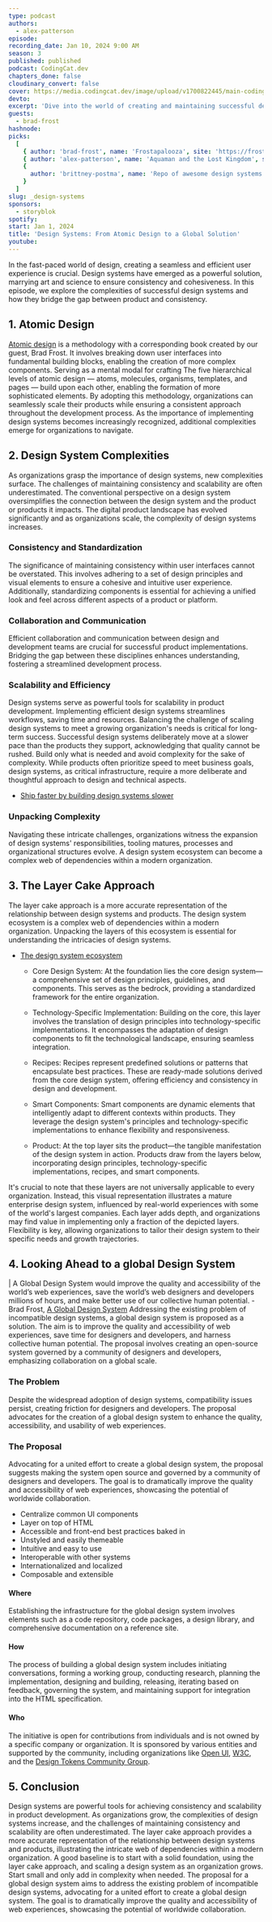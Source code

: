 ```yaml
---
type: podcast
authors:
  - alex-patterson
episode:
recording_date: Jan 10, 2024 9:00 AM
season: 3
published: published
podcast: CodingCat.dev
chapters_done: false
cloudinary_convert: false
cover: https://media.codingcat.dev/image/upload/v1700822445/main-codingcatdev-photo/3_design-harmony.png
devto:
excerpt: 'Dive into the world of creating and maintaining successful design systems, unpack the layer cake approach, and explore the potential future of a global design system.'
guests:
  - brad-frost
hashnode:
picks:
  [
    { author: 'brad-frost', name: 'Frostapalooza', site: 'https://frostapalooza.bradfrost.com/' },
    { author: 'alex-patterson', name: 'Aquaman and the Lost Kingdom', site: 'https://www.imdb.com/title/tt9663764/' },
    {
      author: 'brittney-postma', name: 'Repo of awesome design systems', site: 'https://github.com/alexpate/awesome-design-systems'
    }
  ]
slug: _design-systems
sponsors:
  - storyblok
spotify:
start: Jan 1, 2024
title: 'Design Systems: From Atomic Design to a Global Solution'
youtube:
---
```


In the fast-paced world of design, creating a seamless and efficient user experience is crucial. Design systems have emerged as a powerful solution, marrying art and science to ensure consistency and cohesiveness. In this episode, we explore the complexities of successful design systems and how they bridge the gap between product and consistency.

## 1. Atomic Design

[Atomic design](https://atomicdesign.bradfrost.com/chapter-2/) is a methodology with a corresponding book created by our guest, Brad Frost. It involves breaking down user interfaces into fundamental building blocks, enabling the creation of more complex components. Serving as a mental modal for crafting The five hierarchical levels of atomic design — atoms, molecules, organisms, templates, and pages — build upon each other, enabling the formation of more sophisticated elements. By adopting this methodology, organizations can seamlessly scale their products while ensuring a consistent approach throughout the development process. As the importance of implementing design systems becomes increasingly recognized, additional complexities emerge for organizations to navigate.

## 2. Design System Complexities

As organizations grasp the importance of design systems, new complexities surface. The challenges of maintaining consistency and scalability are often underestimated. The conventional perspective on a design system oversimplifies the connection between the design system and the product or products it impacts.  The digital product landscape has evolved significantly and as organizations scale, the complexity of design systems increases.

### Consistency and Standardization

The significance of maintaining consistency within user interfaces cannot be overstated. This involves adhering to a set of design principles and visual elements to ensure a cohesive and intuitive user experience. Additionally, standardizing components is essential for achieving a unified look and feel across different aspects of a product or platform.

### Collaboration and Communication

Efficient collaboration and communication between design and development teams are crucial for successful product implementations. Bridging the gap between these disciplines enhances understanding, fostering a streamlined development process.

### Scalability and Efficiency

Design systems serve as powerful tools for scalability in product development.  Implementing efficient design systems streamlines workflows, saving time and resources. Balancing the challenge of scaling design systems to meet a growing organization's needs is critical for long-term success. Successful design systems deliberately move at a slower pace than the products they support, acknowledging that quality cannot be rushed. Build only what is needed and avoid complexity for the sake of complexity. While products often prioritize speed to meet business goals, design systems, as critical infrastructure, require a more deliberate and thoughtful approach to design and technical aspects. 

  - [Ship faster by building design systems slower](https://bigmedium.com/ideas/design-system-pace-layers-slow-fast.html)

### Unpacking Complexity

Navigating these intricate challenges, organizations witness the expansion of design systems' responsibilities, tooling matures, processes and organizational structures evolve. A design system ecosystem can become a complex web of dependencies within a modern organization. 

## 3. The Layer Cake Approach

The layer cake approach is a more accurate representation of the relationship between design systems and products. The design system ecosystem is a complex web of dependencies within a modern organization. Unpacking the layers of this ecosystem is essential for understanding the intricacies of design systems.

  - [The design system ecosystem](https://bigmedium.com/ideas/design-system-ecosystem.html)

    - Core Design System:
    At the foundation lies the core design system—a comprehensive set of design principles, guidelines, and components. This serves as the bedrock, providing a standardized framework for the entire organization.

    - Technology-Specific Implementation:
    Building on the core, this layer involves the translation of design principles into technology-specific implementations. It encompasses the adaptation of design components to fit the technological landscape, ensuring seamless integration.

    - Recipes:
    Recipes represent predefined solutions or patterns that encapsulate best practices. These are ready-made solutions derived from the core design system, offering efficiency and consistency in design and development.

    - Smart Components:
    Smart components are dynamic elements that intelligently adapt to different contexts within products. They leverage the design system's principles and technology-specific implementations to enhance flexibility and responsiveness.

    - Product:
    At the top layer sits the product—the tangible manifestation of the design system in action. Products draw from the layers below, incorporating design principles, technology-specific implementations, recipes, and smart components.

It's crucial to note that these layers are not universally applicable to every organization. Instead, this visual representation illustrates a mature enterprise design system, influenced by real-world experiences with some of the world's largest companies. Each layer adds depth, and organizations may find value in implementing only a fraction of the depicted layers. Flexibility is key, allowing organizations to tailor their design system to their specific needs and growth trajectories.

## 4. Looking Ahead to a global Design System

| A Global Design System would improve the quality and accessibility of the world’s web experiences, save the world’s web designers and developers millions of hours, and make better use of our collective human potential. - Brad Frost, [A Global Design System](https://bradfrost.com/blog/post/a-global-design-system/)
Addressing the existing problem of incompatible design systems, a global design system is proposed as a solution. The aim is to improve the quality and accessibility of web experiences, save time for designers and developers, and harness collective human potential. The proposal involves creating an open-source system governed by a community of designers and developers, emphasizing collaboration on a global scale.

### The Problem

Despite the widespread adoption of design systems, compatibility issues persist, creating friction for designers and developers. The proposal advocates for the creation of a global design system to enhance the quality, accessibility, and usability of web experiences.

### The Proposal

Advocating for a united effort to create a global design system, the proposal suggests making the system open source and governed by a community of designers and developers. The goal is to dramatically improve the quality and accessibility of web experiences, showcasing the potential of worldwide collaboration.

- Centralize common UI components
- Layer on top of HTML
- Accessible and front-end best practices baked in
- Unstyled and easily themeable
- Intuitive and easy to use
- Interoperable with other systems
- Internationalized and localized
- Composable and extensible

#### Where

Establishing the infrastructure for the global design system involves elements such as a code repository, code packages, a design library, and comprehensive documentation on a reference site.

#### How

The process of building a global design system includes initiating conversations, forming a working group, conducting research, planning the implementation, designing and building, releasing, iterating based on feedback, governing the system, and maintaining support for integration into the HTML specification.

#### Who

The initiative is open for contributions from individuals and is not owned by a specific company or organization. It is sponsored by various entities and supported by the community, including organizations like [Open UI](https://open-ui.org/), [W3C](https://www.w3.org/), and the [Design Tokens Community Group](https://tr.designtokens.org/).

## 5. Conclusion

Design systems are powerful tools for achieving consistency and scalability in product development. As organizations grow, the complexities of design systems increase, and the challenges of maintaining consistency and scalability are often underestimated. The layer cake approach provides a more accurate representation of the relationship between design systems and products, illustrating the intricate web of dependencies within a modern organization. A good baseline is to start with a solid foundation, using the layer cake approach, and scaling a design system as an organization grows. Start small and only add in complexity when needed. The proposal for a global design system aims to address the existing problem of incompatible design systems, advocating for a united effort to create a global design system. The goal is to dramatically improve the quality and accessibility of web experiences, showcasing the potential of worldwide collaboration.